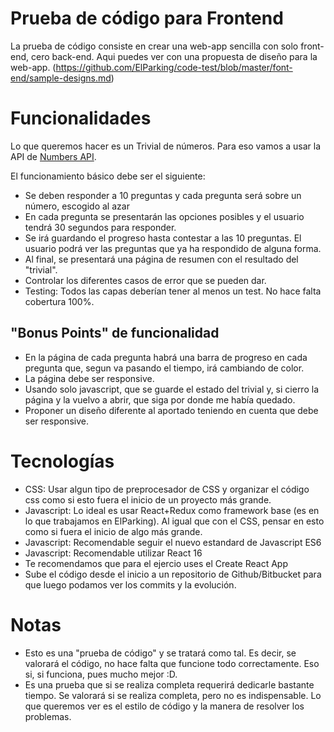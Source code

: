 Prueba de código para Frontend
==================================
La prueba de código consiste en crear una web-app sencilla con solo front-end, cero back-end. Aqui puedes ver con una propuesta de diseño para la web-app. (https://github.com/ElParking/code-test/blob/master/font-end/sample-designs.md)

Funcionalidades
=================
Lo que queremos hacer es un Trivial de números. Para eso vamos a usar la API de [Numbers API](http://numbersapi.com/).

El funcionamiento básico debe ser el siguiente:
- Se deben responder a 10 preguntas y cada pregunta será sobre un número, escogido al azar
- En cada pregunta se presentarán las opciones posibles y el usuario tendrá 30 segundos para responder.
- Se irá guardando el progreso hasta contestar a las 10 preguntas. El usuario podrá ver las preguntas que ya ha respondido de alguna forma. 
- Al final, se presentará una página de resumen con el resultado del "trivial".
- Controlar los diferentes casos de error que se pueden dar. 
- Testing: Todos las capas deberían tener al menos un test. No hace falta cobertura 100%.

"Bonus Points" de funcionalidad
-----------------
- En la página de cada pregunta habrá una barra de progreso en cada pregunta que, segun va pasando el tiempo, irá cambiando de color. 
- La página debe ser responsive.
- Usando solo javascript, que se guarde el estado del trivial y, si cierro la página y la vuelvo a abrir, que siga por donde me había quedado. 
- Proponer un diseño diferente al aportado teniendo en cuenta que debe ser responsive. 

Tecnologías
==============
- CSS: Usar algun tipo de preprocesador de CSS y organizar el código css como si esto fuera el inicio de un proyecto más grande.
- Javascript: Lo ideal es usar React+Redux como framework base (es en lo que trabajamos en ElParking). Al igual que con el CSS, pensar en esto como si fuera el inicio de algo más grande. 
- Javascript: Recomendable seguir el nuevo estandard de Javascript ES6
- Javascript: Recomendable utilizar React 16
- Te recomendamos que para el ejercio uses el Create React App
- Sube el código desde el inicio a un repositorio de Github/Bitbucket para que luego podamos ver los commits y la evolución.

Notas
=======
- Esto es una "prueba de código" y se tratará como tal. Es decir, se valorará el código, no hace falta que funcione todo correctamente. Eso si, si funciona, pues mucho mejor :D. 
- Es una prueba que si se realiza completa requerirá dedicarle bastante tiempo. Se valorará si se realiza completa, pero no es indispensable. Lo que queremos ver es el estilo de código y la manera de resolver los problemas. 

